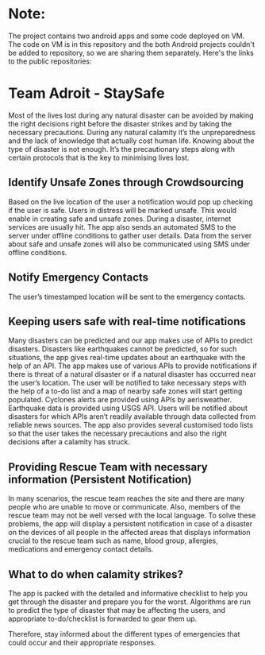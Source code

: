 # Note:
The project contains two android apps and some code deployed on VM. The code on VM is in this repository and the both Android projects couldn't be added to repository, so we are sharing them separately. Here's the links to the public repositories:

# Team Adroit - StaySafe

Most of the lives lost during any natural disaster can be avoided by making the right decisions right before the disaster strikes and by taking the necessary precautions. During any natural calamity it’s the unpreparedness and the lack of knowledge that actually cost human life. Knowing about the type of disaster is not enough. It’s the precautionary steps along with certain protocols that is the key to minimising lives lost.

## Identify Unsafe Zones through Crowdsourcing
Based on the live location of the user a notification would pop up checking if the user is safe. Users in distress will be marked unsafe. This would enable in creating safe and unsafe zones.
During a disaster, internet services are usually hit. The app also sends an automated SMS to the server under offline conditions to gather user details. Data from the server about safe and unsafe zones will also be communicated using SMS under offline conditions. 
 
## Notify Emergency Contacts
The user’s timestamped location will be sent to the emergency contacts.

## Keeping users safe with real-time notifications
Many disasters can be predicted and our app makes use of APIs to predict disasters. Disasters like earthquakes cannot be predicted, so for such situations, the app gives real-time updates about an earthquake with the help of an API.
The app makes use of various APIs to provide notifications if there is threat of a natural disaster or if a natural disaster has occurred near the user’s location. The user will be notified to take necessary steps with the help of a to-do list and a map of nearby safe zones will start getting populated.
Cyclones alerts are provided using APIs by aerisweather. Earthquake data is provided using USGS API. Users will be notified about disasters for which APIs aren’t readily available through data collected from reliable news sources.
The app also provides several customised todo lists so that the user takes the necessary precautions and also the right decisions after a calamity has struck.

## Providing Rescue Team with necessary information (Persistent Notification)
In many scenarios, the rescue team reaches the site and there are many people who are unable to move or communicate. Also, members of the rescue team may not be well versed with the local language.
To solve these problems, the app will display a persistent notification in case of a disaster on the devices of all people in the affected areas that displays information crucial to the rescue team such as name, blood group, allergies, medications and emergency contact details.

## What to do when calamity strikes?
The app is packed with the detailed and informative checklist to help you get through the disaster and prepare you for the worst.
Algorithms are run to predict the type of disaster that may be affecting the users, and appropriate to-do/checklist is forwarded to gear them up.

Therefore, stay informed about the different types of emergencies that could occur and their appropriate responses.
